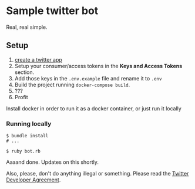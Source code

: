# Sample twitter bot

Real, real simple.

## Setup

1. [create a twitter app](https://apps.twitter.com/)
2. Setup your consumer/access tokens in the **Keys and Access Tokens** section.
3. Add those keys in the `.env.example` file and rename it to `.env`
4. Build the project running `docker-compose build`.
5. ???
6. Profit

Install docker in order to run it as a docker container, or just run it locally

### Running locally

```shell
$ bundle install
# ...

$ ruby bot.rb
```

Aaaand done. Updates on this shortly.

Also, please, don't do anything illegal or something. Please read the [Twitter Developer Agreement](https://dev.twitter.com/overview/terms/agreement-and-policy).


